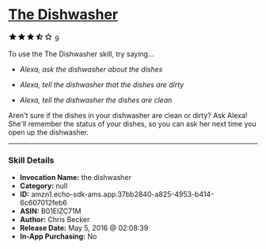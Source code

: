 # [The Dishwasher](http://alexa.amazon.com/#skills/amzn1.echo-sdk-ams.app.37bb2840-a825-4953-b414-6c607012feb6)
![3.9 stars](../../images/ic_star_black_18dp_1x.png)![3.9 stars](../../images/ic_star_black_18dp_1x.png)![3.9 stars](../../images/ic_star_black_18dp_1x.png)![3.9 stars](../../images/ic_star_half_black_18dp_1x.png)![3.9 stars](../../images/ic_star_border_black_18dp_1x.png) 9

To use the The Dishwasher skill, try saying...

* *Alexa, ask the dishwasher about the dishes*

* *Alexa, tell the dishwasher that the dishes are dirty*

* *Alexa, tell the dishwasher the dishes are clean*

Aren't sure if the dishes in your dishwasher are clean or dirty? Ask Alexa! She'll remember the status of your dishes, so you can ask her next time you open up the dishwasher.

***

### Skill Details

* **Invocation Name:** the dishwasher
* **Category:** null
* **ID:** amzn1.echo-sdk-ams.app.37bb2840-a825-4953-b414-6c607012feb6
* **ASIN:** B01EIZC71M
* **Author:** Chris Becker
* **Release Date:** May 5, 2016 @ 02:08:39
* **In-App Purchasing:** No
